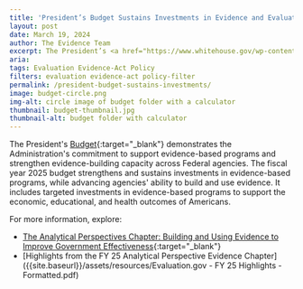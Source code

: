 ```yaml
---
title: 'President’s Budget Sustains Investments in Evidence and Evaluation across the Federal Government'
layout: post
date: March 19, 2024
author: The Evidence Team
excerpt: The President’s <a href="https://www.whitehouse.gov/wp-content/uploads/2024/03/budget_fy2025.pdf" target="_blank">Budget</a> demonstrates the Administration’s commitment to support evidence-based programs and strengthen evidence-building capacity across Federal agencies...
aria: 
tags: Evaluation Evidence-Act Policy
filters: evaluation evidence-act policy-filter
permalink: /president-budget-sustains-investments/
image: budget-circle.png
img-alt: circle image of budget folder with a calculator
thumbnail: budget-thumbnail.jpg
thumbnail-alt: budget folder with calculator
---
```


The President's [Budget](https://www.whitehouse.gov/wp-content/uploads/2024/03/budget_fy2025.pdf){:target="_blank"} demonstrates the Administration's commitment to support evidence-based programs and strengthen evidence-building capacity across Federal agencies. The fiscal year 2025 budget strengthens and sustains investments in evidence-based programs, while advancing agencies' ability to build and use evidence. It includes targeted investments in evidence-based programs to support the economic, educational, and health outcomes of Americans. 

For more information, explore:

- [The Analytical Perspectives Chapter: Building and Using Evidence to Improve Government Effectiveness](https://www.whitehouse.gov/wp-content/uploads/2024/03/ap_13_evidence_fy2025.pdf){:target="_blank"}
- [Highlights from the FY 25 Analytical Perspective Evidence Chapter]({{site.baseurl}}/assets/resources/Evaluation.gov - FY 25 Highlights - Formatted.pdf)